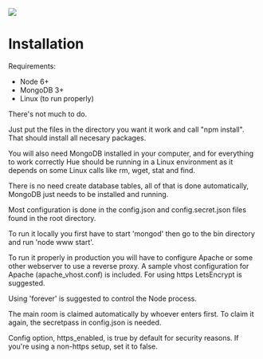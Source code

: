 ![](https://i.imgur.com/LapmkHe.jpg)

# Installation

Requirements:
- Node 6+
- MongoDB 3+
- Linux (to run properly)

There's not much to do. 

Just put the files in the directory you want it work and call "npm install". That should install all necesary packages. 

You will also need MongoDB installed in your computer, and for everything to work correctly Hue should be running in a Linux environment as it depends on some Linux calls like rm, wget, stat and find.

There is no need create database tables, all of that is done automatically, MongoDB just needs to be installed and running.

Most configuration is done in the config.json and config.secret.json files found in the root directory.

To run it locally you first have to start 'mongod' then go to the bin directory and run 'node www start'.

To run it properly in production you will have to configure Apache or some other webserver to use a reverse proxy. A sample vhost configuration for Apache (apache_vhost.conf) is included. For using https LetsEncrypt is suggested.

Using 'forever' is suggested to control the Node process.

The main room is claimed automatically by whoever enters first. To claim it again, the secretpass in config.json is needed.

Config option, https_enabled, is true by default for security reasons. If you're using a non-https setup, set it to false.